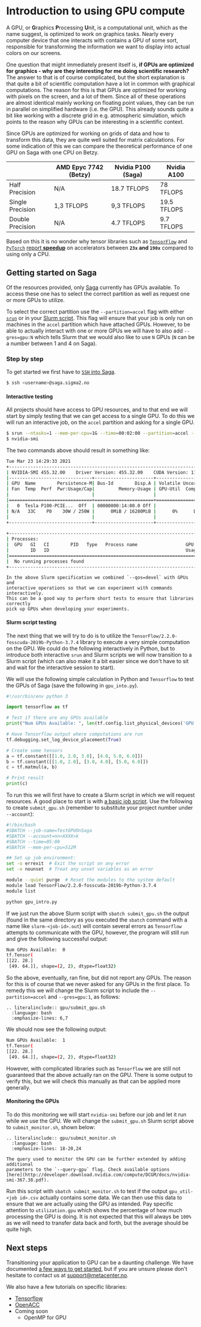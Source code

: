 # Introduction to using GPU compute
A GPU, or **G**raphics **P**rocessing **U**nit, is a computational unit, which
as the name suggest, is optimized to work on graphics tasks. Nearly every
computer device that one interacts with contains a GPU of some sort, responsible
for transforming the information we want to display into actual colors on our
screens.

One question that might immediately present itself is, **if GPUs are optimized
for graphics - why are they interesting for me doing scientific research?** The
answer to that is of course complicated, but the short explanation is that quite
a bit of scientific computation have a lot in common with graphical
computations. The reason for this is that GPUs are optimized for working with
pixels on the screen, and a lot of them. Since all of these operations are
almost identical mainly working on floating point values, they can be run in
parallel on simplified hardware (i.e. the GPU). This already sounds quite a bit
like working with a discrete grid in e.g. atmospheric simulation, which points
to the reason why GPUs can be interesting in a scientific context.

Since GPUs are optimized for working on grids of data and how to transform this
data, they are quite well suited for matrix calculations. For some indication of
this we can compare the theoretical performance of one GPU on Saga with one CPU
on Betzy.

| | AMD Epyc 7742 (Betzy) | Nvidia P100 (Saga) | Nvidia A100 |
|-|-----------------------|--------------------|-------------|
| Half Precision | N/A | 18.7 TFLOPS | 78 TFLOPS |
| Single Precision | 1,3 TFLOPS | 9,3 TFLOPS | 19.5 TFLOPS |
| Double Precision | N/A | 4.7 TFLOPS | 9.7 TFLOPS |

Based on this it is no wonder why tensor libraries such as
[`TensorFlow`](https://www.tensorflow.org/) and [`PyTorch`](https://pytorch.org/)
[report **speedup**](https://blog.tensorflow.org/2018/04/speed-up-tensorflow-inference-on-gpus-tensorRT.html)
on accelerators between **`23x` and `190x`** compared to using only a CPU.

## Getting started on Saga
Of the resources provided, only
[Saga](https://documentation.sigma2.no/jobs/job_types/saga_job_types.html#job-type-saga-accel)
currently has GPUs available. To access these one has to select the correct
partition as well as request one or more GPUs to utilize.

To select the correct partition use the `--partition=accel` flag with either
[`srun`](https://documentation.sigma2.no/jobs/interactive_jobs.html) or in your
[Slurm script](https://documentation.sigma2.no/jobs/job_scripts.html). This flag
will ensure that your job is only run on machines in the `accel` partition which
have attached GPUs. However, to be able to actually interact with one or more
GPUs we will have to also add `--gres=gpu:N` which tells Slurm that we would
also like to use `N` GPUs (`N` can be a number between 1 and 4 on Saga).

### Step by step
To get started we first have to [`SSH` into
Saga](https://documentation.sigma2.no/getting_started/create_ssh_keys.html).

```bash
$ ssh <username>@saga.sigma2.no
```

#### Interactive testing
All projects should have access to GPU resources, and to that end we will start
by simply testing that we can get access to a single GPU. To do this we will run
an interactive job, on the `accel` partition and asking for a single GPU.

```bash
$ srun --ntasks=1 --mem-per-cpu=1G --time=00:02:00 --partition=accel --gres=gpu:1 --qos=devel --account=<your project number> --pty bash -i
$ nvidia-smi
```

The two commands above should result in something like:

```bash
Tue Mar 23 14:29:33 2021                                                       
+-----------------------------------------------------------------------------+
| NVIDIA-SMI 455.32.00    Driver Version: 455.32.00    CUDA Version: 11.1     |
|-------------------------------+----------------------+----------------------+
| GPU  Name        Persistence-M| Bus-Id        Disp.A | Volatile Uncorr. ECC |
| Fan  Temp  Perf  Pwr:Usage/Cap|         Memory-Usage | GPU-Util  Compute M. |
|                               |                      |               MIG M. |
|===============================+======================+======================|
|   0  Tesla P100-PCIE...  Off  | 00000000:14:00.0 Off |                    0 |
| N/A   33C    P0    30W / 250W |      0MiB / 16280MiB |      0%      Default |
|                               |                      |                  N/A |
+-------------------------------+----------------------+----------------------+
                                                                               
+-----------------------------------------------------------------------------+
| Processes:                                                                  |
|  GPU   GI   CI        PID   Type   Process name                  GPU Memory |
|        ID   ID                                                   Usage      |
|=============================================================================|
|  No running processes found                                                 |
+-----------------------------------------------------------------------------+
```

```{note}
In the above Slurm specification we combined `--qos=devel` with GPUs and
interactive operations so that we can experiment with commands interactively.
This can be a good way to perform short tests to ensure that libraries correctly
pick up GPUs when developing your experiments.
```

#### Slurm script testing
The next thing that we will try to do is to utilize the
`TensorFlow/2.2.0-fosscuda-2019b-Python-3.7.4` library to execute a very simple
computation on the GPU. We could do the following interactively in Python, but
to introduce both interactive `srun` and Slurm scripts we will now transition to
a Slurm script (which can also make it a bit easier since we don't have to sit
and wait for the interactive session to start).

We will use the following simple calculation in Python and `Tensorflow` to test
the GPUs of Saga (save the following in `gpu_into.py`).

```python
#!/usr/bin/env python 3

import tensorflow as tf

# Test if there are any GPUs available
print("Num GPUs Available: ", len(tf.config.list_physical_devices('GPU')))

# Have Tensorflow output where computations are run
tf.debugging.set_log_device_placement(True)

# Create some tensors
a = tf.constant([[1.0, 2.0, 3.0], [4.0, 5.0, 6.0]])
b = tf.constant([[1.0, 2.0], [3.0, 4.0], [5.0, 6.0]])
c = tf.matmul(a, b)

# Print result
print(c)
```

To run this we will first have to create a Slurm script in which we will request
resources. A good place to start is with [a basic job
script](https://documentation.sigma2.no/jobs/job_scripts.html#job-script-basics).
Use the following to create `submit_gpu.sh` (remember to substitute your project
number under `--account`):

```bash
#!/bin/bash
#SBATCH --job-name=TestGPUOnSaga
#SBATCH --account=nn<XXXX>k
#SBATCH --time=05:00
#SBATCH --mem-per-cpu=512M

## Set up job environment:
set -o errexit  # Exit the script on any error
set -o nounset  # Treat any unset variables as an error

module --quiet purge  # Reset the modules to the system default
module load TensorFlow/2.2.0-fosscuda-2019b-Python-3.7.4
module list

python gpu_intro.py
```

If we just run the above Slurm script with `sbatch submit_gpu.sh` the output
(found in the same directory as you executed the `sbatch` command with a name
like `slurm-<job-id>.out`) will contain several errors as `Tensorflow` attempts
to communicate with the GPU, however, the program will still run and give the
following successful output:

```bash
Num GPUs Available:  0                   
tf.Tensor(                               
[[22. 28.]                               
 [49. 64.]], shape=(2, 2), dtype=float32)
```

So the above, eventually, ran fine, but did not report any GPUs. The reason for
this is of course that we never asked for any GPUs in the first place. To remedy
this we will change the Slurm script to include the `--partition=accel` and
`--gres=gpu:1`, as follows:

```{eval-rst} 
.. literalinclude:: gpu/submit_gpu.sh
  :language: bash
  :emphasize-lines: 6,7
```

We should now see the following output:

```bash
Num GPUs Available:  1                    
tf.Tensor(                                
[[22. 28.]                                
 [49. 64.]], shape=(2, 2), dtype=float32) 
```

However, with complicated libraries such as `Tensorflow` we are still not
guaranteed that the above actually ran on the GPU. There is some output to
verify this, but we will check this manually as that can be applied more
generally.

#### Monitoring the GPUs
To do this monitoring we will start `nvidia-smi` before our job and let it run
while we use the GPU. We will change the `submit_gpu.sh` Slurm script above to
`submit_monitor.sh`, shown below:

```{eval-rst} 
.. literalinclude:: gpu/submit_monitor.sh
  :language: bash
  :emphasize-lines: 18-20,24
```

```{note}
The query used to monitor the GPU can be further extended by adding additional
parameters to the `--query-gpu` flag. Check available options
[here](http://developer.download.nvidia.com/compute/DCGM/docs/nvidia-smi-367.38.pdf).
```

Run this script with `sbatch submit_monitor.sh` to test if the output
`gpu_util-<job id>.csv` actually contains some data. We can then use this data
to ensure that we are actually using the GPU as intended. Pay specific attention
to `utilization.gpu` which shows the percentage of how much processing the GPU
is doing. It is not expected that this will always be `100%` as we will need to
transfer data back and forth, but the average should be quite high.

## Next steps
Transitioning your application to GPU can be a daunting challenge. We have
documented [a few ways to get
started](https://documentation.sigma2.no/code_development/guides.html), but if
you are unsure please don't hesitate to contact us at
[support@metacenter.no](mailto:support@metacenter.no).

We also have a few tutorials on specific libraries:
- [Tensorflow](https://documentation.sigma2.no/jobs/guides/tensorflow_gpu.html)
- [OpenACC](https://documentation.sigma2.no/code_development/guides/openacc.html)
- Coming soon
  - OpenMP for GPU
